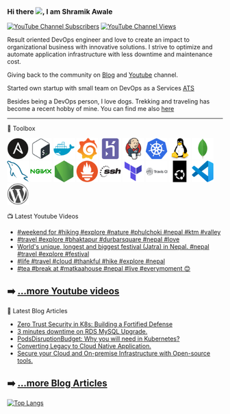 ### Hi there <img src="https://raw.githubusercontent.com/MartinHeinz/MartinHeinz/master/wave.gif" width="30px">, I am Shramik Awale
[![YouTube Channel Subscribers](https://img.shields.io/youtube/channel/subscribers/UCTmZA3ZlxWh8dG149swJiVA?label=Subscribe%20to%20Nepali%20DevOps&style=social)](https://www.youtube.com/channel/UCTmZA3ZlxWh8dG149swJiVA) [![YouTube Channel Views](https://img.shields.io/youtube/channel/views/UCTmZA3ZlxWh8dG149swJiVA?label=Total%20views%20of%20my%20channel&style=social)](https://www.youtube.com/channel/UCTmZA3ZlxWh8dG149swJiVA/videos)

Result oriented DevOps engineer and love to create an impact to organizational business with innovative solutions. I strive to optimize and automate application infrastructure with less downtime and maintenance cost. 

Giving back to the community on [Blog](https://medium.com/@shramikawale) and [Youtube](https://www.youtube.com/channel/UCTmZA3ZlxWh8dG149swJiVA/videos) channel.

Started own startup with small team on DevOps as a Services [ATS](https://awaketechsolution.com)

Besides being a DevOps person, I love dogs. Trekking and traveling has become a recent hobby of mine. You can find me also [here](https://shramikawale.ml)

---

🧰 Toolbox

<img src="https://github.com/devicons/devicon/blob/master/icons/ansible/ansible-original.svg" alt="Ansible Logo" width="50" height="50" /> <img src="https://github.com/devicons/devicon/blob/master/icons/bash/bash-original.svg" alt="Bash Logo" width="50" height="50" /> <img src="https://github.com/devicons/devicon/blob/master/icons/docker/docker-plain.svg" alt="Docker Logo" width="50" height="50" /> <img src="https://github.com/devicons/devicon/blob/master/icons/grafana/grafana-original.svg" alt="Grafana Logo" width="50" height="50" /> <img src="https://github.com/devicons/devicon/blob/master/icons/heroku/heroku-plain.svg" alt="Heroku Logo" width="50" height="50" /> <img src="https://github.com/devicons/devicon/blob/master/icons/jenkins/jenkins-original.svg" alt="Jenkins Logo" width="50" height="50" /> <img src="https://github.com/devicons/devicon/blob/master/icons/kubernetes/kubernetes-plain.svg" alt="Kubernetes Logo" width="50" height="50" /> <img src="https://github.com/devicons/devicon/blob/master/icons/linux/linux-original.svg" alt="Linux Logo" width="50" height="50" /> <img src="https://github.com/devicons/devicon/blob/master/icons/mongodb/mongodb-original.svg" alt="MongoDB Logo" width="50" height="50" /> <img src="https://github.com/devicons/devicon/blob/master/icons/mysql/mysql-original.svg" alt="mysql Logo" width="50" height="50" /> <img src="https://github.com/devicons/devicon/blob/master/icons/nginx/nginx-original.svg" alt="nginx Logo" width="50" height="50" /> <img src="https://github.com/devicons/devicon/blob/master/icons/nodejs/nodejs-original.svg" alt="nodejs Logo" width="50" height="50" /> <img src="https://github.com/devicons/devicon/blob/master/icons/prometheus/prometheus-original.svg" alt="Prometheus Logo" width="50" height="50" /> <img src="https://github.com/devicons/devicon/blob/master/icons/ssh/ssh-original-wordmark.svg" alt="ssh Logo" width="50" height="50" /> <img src="https://github.com/devicons/devicon/blob/master/icons/terraform/terraform-original.svg" alt="Terrafrom Logo" width="50" height="50" /> <img src="https://github.com/devicons/devicon/blob/master/icons/travis/travis-plain-wordmark.svg" alt="Travis Logo" width="50" height="50" /> <img src="https://github.com/devicons/devicon/blob/master/icons/ubuntu/ubuntu-plain.svg" alt="Ubuntu Logo" width="50" height="50" /> <img src="https://github.com/devicons/devicon/blob/master/icons/vscode/vscode-original.svg" alt="vscode Logo" width="50" height="50" /> <img src="https://github.com/devicons/devicon/blob/master/icons/wordpress/wordpress-plain.svg" alt="Wordpress Logo" width="50" height="50" />

📺 Latest Youtube Videos

<!-- YOUTUBE-VIDEOS-LIST:START -->
- [#weekend for #hiking #explore #nature #phulchoki #nepal #ktm #valley](https://www.youtube.com/watch?v=F3IB8grXhOs)
- [#travel #explore #bhaktapur #durbarsquare #nepal #love](https://www.youtube.com/watch?v=VezEFsfUoT8)
- [World&#39;s unique, longest and biggest festival &lpar;Jatra&rpar; in Nepal. #nepal #travel #explore #festival](https://www.youtube.com/watch?v=9--MTBmTQC8)
- [#life #travel #cloud #thankful #hike #explore #nepal](https://www.youtube.com/watch?v=v04zdtFniVI)
- [#tea #break at #matkaahouse #nepal #live #everymoment 😊](https://www.youtube.com/watch?v=xhUl6CkThr4)
<!-- YOUTUBE-VIDEOS-LIST:END -->

➡️ [...more Youtube videos](https://www.youtube.com/channel/UCTmZA3ZlxWh8dG149swJiVA/videos)
---

📘 Latest Blog Articles

<!-- BLOG-POST-LIST:START -->
- [Zero Trust Security in K8s: Building a Fortified Defense](https://shramikawale.medium.com/zero-trust-security-in-kubernetes-building-a-fortified-defense-cd8f131fa231?source=rss-f8d8178d69b7------2)
- [3 minutes downtime on RDS MySQL Upgrade.](https://shramikawale.medium.com/3-minutes-downtime-on-rds-mysql-upgrade-dc21573353af?source=rss-f8d8178d69b7------2)
- [PodsDisruptionBudget: Why you will need in Kubernetes?](https://shramikawale.medium.com/podsdisruptionbudget-why-you-will-need-in-kubernetes-c939904d590d?source=rss-f8d8178d69b7------2)
- [Converting Legacy to Cloud Native Application.](https://shramikawale.medium.com/cts-converting-legacy-to-cloud-native-application-9c777eb33023?source=rss-f8d8178d69b7------2)
- [Secure your Cloud and On-premise Infrastructure with Open-source tools.](https://shramikawale.medium.com/secure-your-cloud-and-on-premise-infrastructure-with-open-source-tools-e97a6bc41ce6?source=rss-f8d8178d69b7------2)
<!-- BLOG-POST-LIST:END -->

➡️ [...more Blog Articles](https://medium.com/@shramikawale)
---

[![Top Langs](https://github-readme-stats.vercel.app/api/top-langs/?username=shramikawale&show_icons=true&theme=dark)](https://github.com/anuraghazra/github-readme-stats)

<!--
**shramikawale/shramikawale** is a ✨ _special_ ✨ repository because its `README.md` (this file) appears on your GitHub profile.

Here are some ideas to get you started:

- 🔭 I’m currently working on ...
- 🌱 I’m currently learning ...
- 👯 I’m looking to collaborate on ...
- 🤔 I’m looking for help with ...
- 💬 Ask me about ...
- 📫 How to reach me: ...
- 😄 Pronouns: ...
- ⚡ Fun fact: ...
-->
